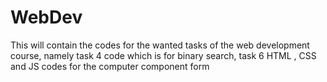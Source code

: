 # WebDev
This will contain the codes for the wanted tasks of the web development course, namely task 4 code which is for binary search, task 6 HTML , CSS and JS codes for the computer component form
